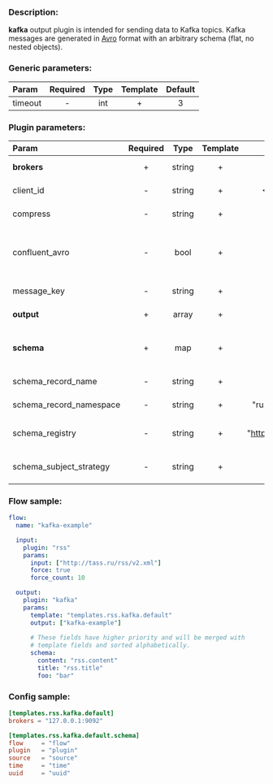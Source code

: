 ### Description:

**kafka** output plugin is intended for sending data to Kafka topics.
Kafka messages are generated in
[Avro](https://en.wikipedia.org/wiki/Apache_Avro) format with an
arbitrary schema (flat, no nested objects).


### Generic parameters:

| Param   | Required | Type | Template | Default |
|:--------|:--------:|:----:|:--------:|:-------:|
| timeout |    -     | int  |    +     |    3    |


### Plugin parameters:

| Param                   | Required |  Type  | Template |         Default         |                      Example                       | Description                                                                                                                           |
|:------------------------|:--------:|:------:|:--------:|:-----------------------:|:--------------------------------------------------:|:--------------------------------------------------------------------------------------------------------------------------------------|
| **brokers**             |    +     | string |    +     |           ""            |             "127.0.0.1:9092,host:1111"             | List of Kafka brokers.                                                                                                                |
| client_id               |    -     | string |    +     |       <FLOW_NAME>       |                     "gosquito"                     | Client identification.                                                                                                                |
| compress                |    -     | string |    +     |         "none"          |                       "zstd"                       | Compression algorithm.                                                                                                                |
| confluent_avro          |    -     |  bool  |    +     |          false          |                        true                        | Send [Confluent Avro (magic byte + schema)](https://docs.confluent.io/current/schema-registry/serdes-develop/index.html#wire-format). |
| message_key             |    -     | string |    +     |         "none"          |                     "partkey1"                     | Message partition key.                                                                                                                |
| **output**              |    +     | array  |    +     |           []            |                      ["news"]                      | List of Kafka topics.                                                                                                                 |
| **schema**              |    +     |  map   |    +     |          map[]          |                    see example                     | Dynamic schema for Kafka messages.                                                                                                    |
| schema_record_name      |    -     | string |    +     |       "DataItem"        |                      "event"                       | [Avro record name](http://avro.apache.org/docs/current/spec.html).                                                                    |
| schema_record_namespace |    -     | string |    +     | "ru.livelace.gosquito"  |                   "com.example"                    | [Avro record namespace](http://avro.apache.org/docs/current/spec.html).                                                               |
| schema_registry         |    -     | string |    +     | "http://127.0.0.1:8081" |             "https://host.example.com"             | [Confluent schema registry](https://docs.confluent.io/current/schema-registry/index.html).                                            |
| schema_subject_strategy |    -     | string |    +     |       "TopicName"       | "TopicName",<br>"RecordName",<br>"TopicRecordName" | [Subject name strategy](https://docs.confluent.io/current/schema-registry/serdes-develop/index.html#subject-name-strategy).                                            |


### Flow sample:

```yaml
flow:
  name: "kafka-example"

  input:
    plugin: "rss"
    params:
      input: ["http://tass.ru/rss/v2.xml"]
      force: true
      force_count: 10

  output:
    plugin: "kafka"
    params:
      template: "templates.rss.kafka.default"
      output: ["kafka-example"]
      
      # These fields have higher priority and will be merged with 
      # template fields and sorted alphabetically. 
      schema:
        content: "rss.content"
        title: "rss.title"
        foo: "bar"
```

### Config sample:

```toml
[templates.rss.kafka.default]
brokers = "127.0.0.1:9092"

[templates.rss.kafka.default.schema]
flow     = "flow"
plugin   = "plugin"
source   = "source"
time     = "time"
uuid     = "uuid"
```

